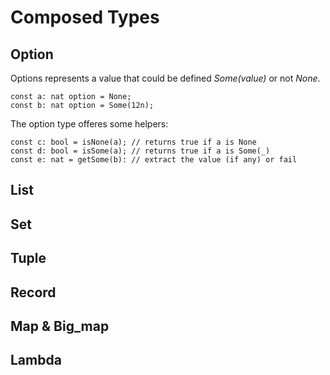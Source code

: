 # Composed Types

## Option

Options represents a value that could be defined _Some\(value\)_ or not _None_.

```text
const a: nat option = None;
const b: nat option = Some(12n);
```

The option type offeres some helpers:

```text
const c: bool = isNone(a); // returns true if a is None
const d: bool = isSome(a); // returns true if a is Some(_)
const e: nat = getSome(b): // extract the value (if any) or fail
```

## List

## Set

## Tuple

## Record

## Map & Big\_map

## Lambda


